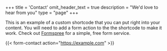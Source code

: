+++
title = 'Contact'
omit_header_text = true
description = "We'd love to hear from you"
type = "page"
+++


This is an example of a custom shortcode that you can put right into your content. You will need to add a form action to the the shortcode to make it work. Check out [Formspree](https://formspree.io/) for a simple, free form service. 

{{< form-contact action="https://example.com"  >}}